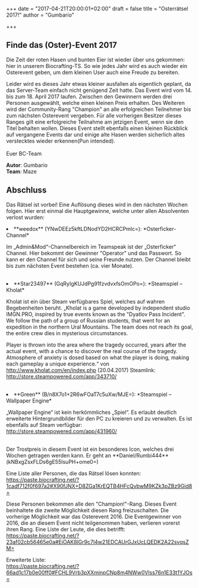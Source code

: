 +++
date = "2017-04-21T20:00:01+02:00"
draft = false
title = "Osterrätsel 2017!"
author = "Gumbario"

+++
## Finde das (Oster)-Event 2017

Die Zeit der roten Hasen und bunten Eier ist wieder über uns gekommen: hier in unserem Biocrafting-TS. So wie jedes Jahr wird es auch wieder ein Osterevent geben, um dem kleinen User auch eine Freude zu bereiten.

Leider wird es dieses Jahr etwas kleiner ausfallen als eigentlich geplant, da das Server-Team einfach nicht genügend Zeit hatte.
Das Event wird vom 14. bis zum 18. April 2017 laufen. Zwischen den Gewinnern werden drei Personen ausgewählt, welche einen kleinen Preis erhalten. Des Weiteren wird der Community-Rang "Champion" an alle erfolgreichen Teilnehmer bis zum nächsten Osterevent vergeben. Für alle vorherigen Besitzer dieses Ranges gilt eine erfolgreiche Teilnahme am jetzigen Event, wenn sie den Titel behalten wollen. 
Dieses Event stellt ebenfalls einen kleinen Rückblick auf vergangene Events dar und einige alte Hasen werden sicherlich altes verstecktes wieder erkennen(Pun intended).
<br><br>
Euer BC-Team


**Autor**: Gumbario<br>
**Team**: Maze

## Abschluss

Das Rätsel ist vorbei! Eine Auflösung dieses wird in den nächsten Wochen folgen. Hier erst einmal die Hauptgewinne, welche unter allen Absolventen verlost wurden: 


<li>**weedox** (YNwDEEz5kftLDNodYD2HCRCPmlc=): *Osterficker-Channel*

Im „Admin&Mod“-Channelbereich im Teamspeak ist der „Osterficker“ Channel. Hier bekommt der Gewinner "Operator" und das Passwort. So kann er den Channel für sich und seine Freunde nutzen. Der Channel bleibt bis zum nächsten Event bestehen (ca. vier Monate). 

<br>
<li>**Star23497** (GqRyIgKUJdPg91fzvdvxfsOmOPo=): *Steamspiel – Kholat*

Kholat ist ein über Steam verfügbares Spiel, welches auf wahren Begebenheiten beruht. 
„Kholat is a game developed by independent studio IMGN.PRO, inspired by true events known as the "Dyatlov Pass Incident". We follow the path of a group of Russian students, that went for an expedition in the northern Ural Mountains. The team does not reach its goal, the entire crew dies in mysterious circumstances.

Player is thrown into the area where the tragedy occurred, years after the actual event, with a chance to discover the real course of the tragedy. Atmosphere of anxiety is dosed based on what the player is doing, making each gameplay a unique experience.“ von http://www.kholat.com/en/index.php (20.04.2017) Steamlink: http://store.steampowered.com/app/343710/

<br>
<li>**Green** (B/n8X7o1+2R6wFOaT7c5uXw/MJE=): *Steamspiel – Wallpaper Engine*

„Wallpaper Engine“ ist kein herkömmliches „Spiel“. Es erlaubt deutlich erweiterte Hintergrundbilder für den PC zu kreieren und zu verwalten. Es ist ebenfalls auf Steam verfügbar: http://store.steampowered.com/app/431960/

<br>
Der Trostpreis in diesem Event ist ein besonderes Icon, welches drei Wochen getragen werden kann. Er geht an **Daniel/Rumbi444** (kNBxgZsxFLDs6gE55IsuPH+ome0=)

Eine Liste aller Personen, die das Rätsel lösen konnten: <br> https://paste.biocrafting.net/?1cadf712f0f697a2#X90fJNX+D8ZGa1KrEQTB4HFcQybwM9KZk3pZBz9Gid8=

Diese Personen bekommen alle den "Champion!"-Rang. Dieses Event beinhaltete die zweite Möglichkeit diesen Rang freizuschalten. Die vorherige Möglichkeit war das Osterevent 2016. 
Die Eventgewinner von 2016, die an diesem Event nicht teilgenommen haben, verlieren vorerst ihren Rang. 
Eine Liste der Leute, die dies betrifft: <br> https://paste.biocrafting.net/?23af02cb56465e0a#EiOAK8lGr9c7l4w21EDCAUrGJxUcLQEDK2A22svqsZM=

Erweiterte Liste: <br> https://paste.biocrafting.net/?66ad1c17b0e00ff0#FCHL9Vrb3pXXminpCNp8m4NWw0Vlss76n1E33t1YJOs=
